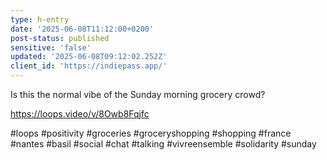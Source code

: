 ```yaml
---
type: h-entry
date: '2025-06-08T11:12:00+0200'
post-status: published
sensitive: 'false'
updated: '2025-06-08T09:12:02.252Z'
client_id: 'https://indiepass.app/'
---
```

Is this the normal vibe of the Sunday morning grocery crowd? 

https://loops.video/v/8Owb8Fqjfc 

#loops #positivity #groceries #groceryshopping #shopping #france #nantes #basil #social #chat #talking #vivreensemble #solidarity #sunday
